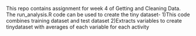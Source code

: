 This repo contains assignment for week 4 of Getting and Cleaning Data.
The run_analysis.R code can be used to create the tiny dataset-
 1)This code combines training dataset and test dataset
 2)Extracts variables to create tinydataset with averages of each variable for each activity
 
 